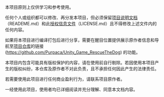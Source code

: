 本项目原则上仅供学习和参考使用。

任何个人或组织都可以修改、再分发本项目，但必须保留[项目说明文档](README.md)（READEME.md）和此[授权信息文件](LICENSE.md)（LICENSE.md）且不得修改上述文件内的任何内容。

如果将本项目进行编译打包后进行分享，需要在醒目位置提供展示原作者信息和导航至[项目仓库](https://github.com/Purpaca/Unity_Game_RescueTheDog)的链接 (https://github.com/Purpaca/Unity_Game_RescueTheDog) 的功能。

本项目内包含可能具有版权保护的内容，请在使用前自行剔除。若因使用本项目产生的版权纠纷，本仓库及原作者不对此负责，且不承担任何因此产生的法律责任。

若需要使用此项目进行任何商业盈利行为，请联系项目原作者。

一经使用此项目，使用者均已详细阅读并充分理解、同意本文档内容。